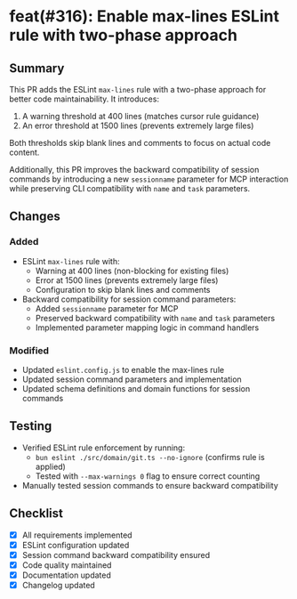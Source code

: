 # feat(#316): Enable max-lines ESLint rule with two-phase approach

## Summary

This PR adds the ESLint `max-lines` rule with a two-phase approach for better code maintainability. It introduces:

1. A warning threshold at 400 lines (matches cursor rule guidance)
2. An error threshold at 1500 lines (prevents extremely large files)

Both thresholds skip blank lines and comments to focus on actual code content.

Additionally, this PR improves the backward compatibility of session commands by introducing a new `sessionname` parameter for MCP interaction while preserving CLI compatibility with `name` and `task` parameters.

## Changes

### Added

- ESLint `max-lines` rule with:
  - Warning at 400 lines (non-blocking for existing files)
  - Error at 1500 lines (prevents extremely large files) 
  - Configuration to skip blank lines and comments
- Backward compatibility for session command parameters:
  - Added `sessionname` parameter for MCP
  - Preserved backward compatibility with `name` and `task` parameters
  - Implemented parameter mapping logic in command handlers

### Modified

- Updated `eslint.config.js` to enable the max-lines rule
- Updated session command parameters and implementation
- Updated schema definitions and domain functions for session commands

## Testing

- Verified ESLint rule enforcement by running:
  - `bun eslint ./src/domain/git.ts --no-ignore` (confirms rule is applied)
  - Tested with `--max-warnings 0` flag to ensure correct counting
- Manually tested session commands to ensure backward compatibility

## Checklist

- [x] All requirements implemented
- [x] ESLint configuration updated
- [x] Session command backward compatibility ensured
- [x] Code quality maintained
- [x] Documentation updated
- [x] Changelog updated 
